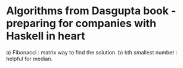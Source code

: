 # Algorithms from Dasgupta book - preparing for companies with Haskell in heart

a) Fibonacci : matrix way to find the solution.
b) kth smallest number : helpful for median.